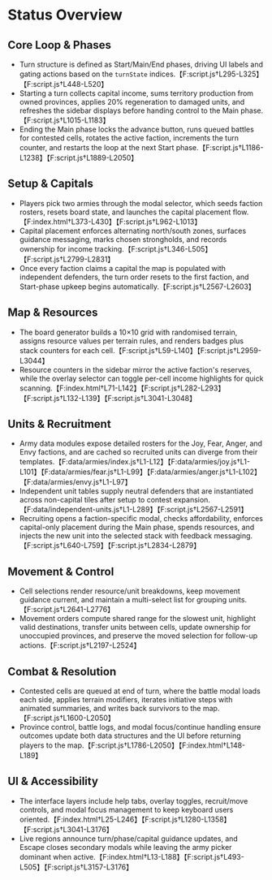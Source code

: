 # Status Overview

## Core Loop & Phases
- Turn structure is defined as Start/Main/End phases, driving UI labels and gating actions based on the `turnState` indices.【F:script.js†L295-L325】【F:script.js†L448-L520】
- Starting a turn collects capital income, sums territory production from owned provinces, applies 20% regeneration to damaged units, and refreshes the sidebar displays before handing control to the Main phase.【F:script.js†L1015-L1183】
- Ending the Main phase locks the advance button, runs queued battles for contested cells, rotates the active faction, increments the turn counter, and restarts the loop at the next Start phase.【F:script.js†L1186-L1238】【F:script.js†L1889-L2050】

## Setup & Capitals
- Players pick two armies through the modal selector, which seeds faction rosters, resets board state, and launches the capital placement flow.【F:index.html†L373-L430】【F:script.js†L962-L1013】
- Capital placement enforces alternating north/south zones, surfaces guidance messaging, marks chosen strongholds, and records ownership for income tracking.【F:script.js†L346-L505】【F:script.js†L2799-L2831】
- Once every faction claims a capital the map is populated with independent defenders, the turn order resets to the first faction, and Start-phase upkeep begins automatically.【F:script.js†L2567-L2603】

## Map & Resources
- The board generator builds a 10×10 grid with randomised terrain, assigns resource values per terrain rules, and renders badges plus stack counters for each cell.【F:script.js†L59-L140】【F:script.js†L2959-L3044】
- Resource counters in the sidebar mirror the active faction's reserves, while the overlay selector can toggle per-cell income highlights for quick scanning.【F:index.html†L71-L142】【F:script.js†L282-L293】【F:script.js†L132-L139】【F:script.js†L3041-L3048】

## Units & Recruitment
- Army data modules expose detailed rosters for the Joy, Fear, Anger, and Envy factions, and are cached so recruited units can diverge from their templates.【F:data/armies/index.js†L1-L12】【F:data/armies/joy.js†L1-L101】【F:data/armies/fear.js†L1-L99】【F:data/armies/anger.js†L1-L102】【F:data/armies/envy.js†L1-L97】
- Independent unit tables supply neutral defenders that are instantiated across non-capital tiles after setup to contest expansion.【F:data/independent-units.js†L1-L289】【F:script.js†L2567-L2591】
- Recruiting opens a faction-specific modal, checks affordability, enforces capital-only placement during the Main phase, spends resources, and injects the new unit into the selected stack with feedback messaging.【F:script.js†L640-L759】【F:script.js†L2834-L2879】

## Movement & Control
- Cell selections render resource/unit breakdowns, keep movement guidance current, and maintain a multi-select list for grouping units.【F:script.js†L2641-L2776】
- Movement orders compute shared range for the slowest unit, highlight valid destinations, transfer units between cells, update ownership for unoccupied provinces, and preserve the moved selection for follow-up actions.【F:script.js†L2197-L2524】

## Combat & Resolution
- Contested cells are queued at end of turn, where the battle modal loads each side, applies terrain modifiers, iterates initiative steps with animated summaries, and writes back survivors to the map.【F:script.js†L1600-L2050】
- Province control, battle logs, and modal focus/continue handling ensure outcomes update both data structures and the UI before returning players to the map.【F:script.js†L1786-L2050】【F:index.html†L148-L189】

## UI & Accessibility
- The interface layers include help tabs, overlay toggles, recruit/move controls, and modal focus management to keep keyboard users oriented.【F:index.html†L25-L246】【F:script.js†L1280-L1358】【F:script.js†L3041-L3176】
- Live regions announce turn/phase/capital guidance updates, and Escape closes secondary modals while leaving the army picker dominant when active.【F:index.html†L13-L188】【F:script.js†L493-L505】【F:script.js†L3157-L3176】
